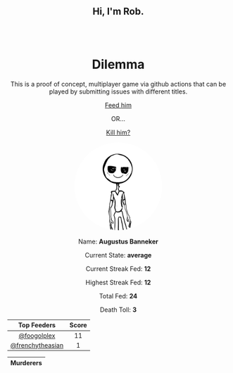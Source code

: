 <h2 align="center">Hi, I'm Rob.</h2>

<br>
<br>

<h1 align="center">
Dilemma
</h1>

<p align="center">
This is a proof of concept, multiplayer game via github actions that can be played by submitting issues with different titles.
</p>

<p align="center">
<a href=https://github.com/foogolplex/foogolplex/issues/new?title=feed&body=just+click+submit+and+feed+they+will>Feed him</a>
</p>
<p align="center"> OR... </p>
<p align="center">
<a href=https://github.com/foogolplex/foogolplex/issues/new?title=kill&body=just+click+submit+and+they+will+die+but+be+warned+that+you+will+be+revoked+from+your+privileges>Kill him?</a>
</p>

<p align="center">
<img src="https://github.com/foogolplex/foogolplex/blob/main/average.gif" width="200" height="200" style="border-top-left-radius: 50% 50%; border-top-right-radius: 50% 50%; border-bottom-right-radius: 50% 50%; border-bottom-left-radius: 50% 50%;">
</img>
</p>

<p align="center">
Name: <b>Augustus Banneker</b>
</p>

<p align="center">
Current State: <b>average</b>
</p>

<p align="center">
Current Streak Fed: <b>12</b>
</p>

<p align="center">
Highest Streak Fed: <b>12</b>
</p>

<p align="center">
Total Fed: <b>24</b>
</p>

<p align="center">
Death Toll: <b>3</b>
</p>


| Top Feeders | Score |
| :-: | :-: |
| [@foogolplex](https://github.com/foogolplex/) | 11 |
| [@frenchytheasian](https://github.com/frenchytheasian/) | 1 |

| Murderers |
| :-: |